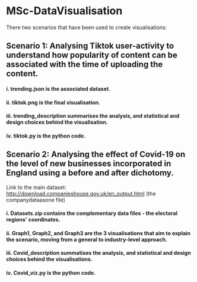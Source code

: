 # MSc-DataVisualisation
There two scenarios that have been used to create visualisations:

## Scenario 1: Analysing Tiktok user-activity to understand how popularity of content can be associated with the time of uploading the content.
#### i. trending.json is the associated dataset. 
#### ii. tiktok.png is the final visualisation.
#### iii. trending_description summarises the analysis, and statistical and design choices behind the visualisation.
#### iv. tiktok.py is the python code.

## Scenario 2: Analysing the effect of Covid-19 on the level of new businesses incorporated in England using a before and after dichotomy.
Link to the main dataset: http://download.companieshouse.gov.uk/en_output.html (the companydataasone file)

#### i. Datasets.zip contains the complementary data files - the electoral regions' coordinates.
#### ii. Graph1, Graph2, and Graph3 are the 3 visualisations that aim to explain the scenario, moving from a general to industry-level approach.
#### iii. Covid_description summatises the analysis, and statistical and design choices behind the visualisations.
#### iv. Covid_viz.py is the python code.
